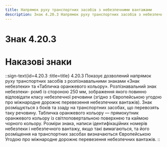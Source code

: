 ```yaml
---
title: Напрямок руху транспортних засобів з небезпечними вантажами
description: Знак 4.20.3 Напрямок руху транспортних засобів з небезпечними вантажами
---
```

# Знак 4.20.3
# Наказові знаки
::sign-text{id=4.20.3 :title=title}
4.20.3 Показує дозволений напрямок руху транспортних засобів з розпізнавальними знаками «Знак небезпеки» та «Табличка оранжевого кольору».
Розпізнавальний знак небезпеки- ромб із стороною 250 мм, зображення якого повинно відповідати класу небезпечної речовини (згідно з Європейською угодою про міжнародне дорожнє перевезення небезпечних вантажів). Знак розміщується з боків та ззаду на транспортних засобах, що перевозять таку речовину.
Табличка оранжевого кольору — прямокутник оранжевого кольору із світлоповертальною поверхнею та каймою чорного кольору. Розміри знака, написи ідентифікаційних номерів небезпеки і небезпечного вантажу, якщо такі вимагаються, та його розміщення на транспортних засобах визначаються Європейською Угодою про міжнародне дорожнє перевезення небезпечних вантажів.
::